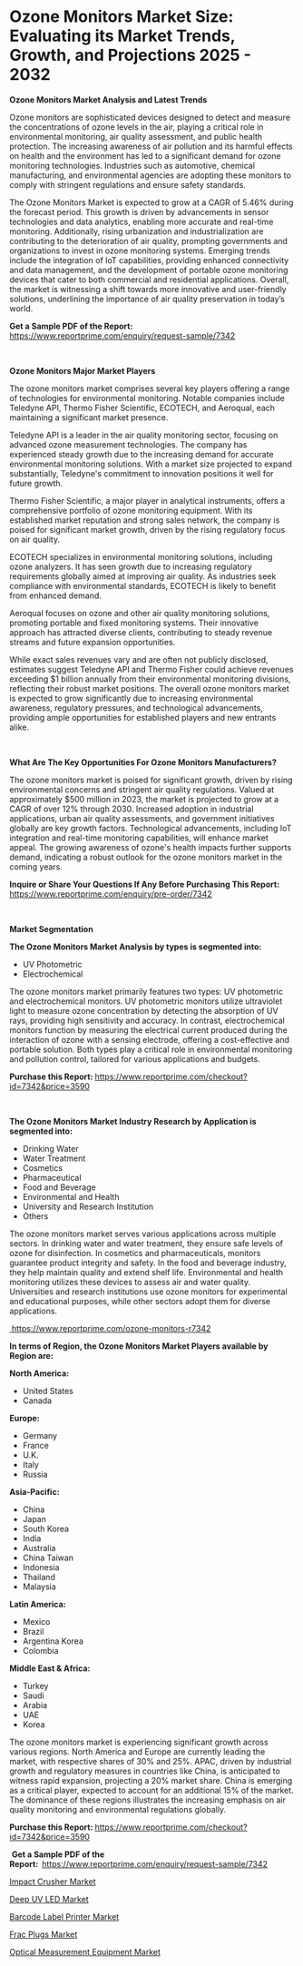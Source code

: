 <p><h1>Ozone Monitors Market Size: Evaluating its Market Trends, Growth, and Projections 2025 - 2032</h1></p><p><strong>Ozone Monitors Market Analysis and Latest Trends</strong></p>
<p><p>Ozone monitors are sophisticated devices designed to detect and measure the concentrations of ozone levels in the air, playing a critical role in environmental monitoring, air quality assessment, and public health protection. The increasing awareness of air pollution and its harmful effects on health and the environment has led to a significant demand for ozone monitoring technologies. Industries such as automotive, chemical manufacturing, and environmental agencies are adopting these monitors to comply with stringent regulations and ensure safety standards.</p><p>The Ozone Monitors Market is expected to grow at a CAGR of 5.46% during the forecast period. This growth is driven by advancements in sensor technologies and data analytics, enabling more accurate and real-time monitoring. Additionally, rising urbanization and industrialization are contributing to the deterioration of air quality, prompting governments and organizations to invest in ozone monitoring systems. Emerging trends include the integration of IoT capabilities, providing enhanced connectivity and data management, and the development of portable ozone monitoring devices that cater to both commercial and residential applications. Overall, the market is witnessing a shift towards more innovative and user-friendly solutions, underlining the importance of air quality preservation in today’s world.</p></p>
<p><strong>Get a Sample PDF of the Report:&nbsp;</strong> <a href="https://www.reportprime.com/enquiry/request-sample/7342?utm_campaign=1834&utm_medium=2&utm_source=Github&utm_content=ia&utm_term=19032025&utm_id=ozone-monitors">https://www.reportprime.com/enquiry/request-sample/7342</a></p>
<p>&nbsp;</p>
<p><strong>Ozone Monitors Major Market Players</strong></p>
<p><p>The ozone monitors market comprises several key players offering a range of technologies for environmental monitoring. Notable companies include Teledyne API, Thermo Fisher Scientific, ECOTECH, and Aeroqual, each maintaining a significant market presence.</p><p>Teledyne API is a leader in the air quality monitoring sector, focusing on advanced ozone measurement technologies. The company has experienced steady growth due to the increasing demand for accurate environmental monitoring solutions. With a market size projected to expand substantially, Teledyne's commitment to innovation positions it well for future growth.</p><p>Thermo Fisher Scientific, a major player in analytical instruments, offers a comprehensive portfolio of ozone monitoring equipment. With its established market reputation and strong sales network, the company is poised for significant market growth, driven by the rising regulatory focus on air quality.</p><p>ECOTECH specializes in environmental monitoring solutions, including ozone analyzers. It has seen growth due to increasing regulatory requirements globally aimed at improving air quality. As industries seek compliance with environmental standards, ECOTECH is likely to benefit from enhanced demand.</p><p>Aeroqual focuses on ozone and other air quality monitoring solutions, promoting portable and fixed monitoring systems. Their innovative approach has attracted diverse clients, contributing to steady revenue streams and future expansion opportunities.</p><p>While exact sales revenues vary and are often not publicly disclosed, estimates suggest Teledyne API and Thermo Fisher could achieve revenues exceeding $1 billion annually from their environmental monitoring divisions, reflecting their robust market positions. The overall ozone monitors market is expected to grow significantly due to increasing environmental awareness, regulatory pressures, and technological advancements, providing ample opportunities for established players and new entrants alike.</p></p>
<p>&nbsp;</p>
<p><strong>What Are The Key Opportunities For Ozone Monitors Manufacturers?</strong></p>
<p><p>The ozone monitors market is poised for significant growth, driven by rising environmental concerns and stringent air quality regulations. Valued at approximately $500 million in 2023, the market is projected to grow at a CAGR of over 12% through 2030. Increased adoption in industrial applications, urban air quality assessments, and government initiatives globally are key growth factors. Technological advancements, including IoT integration and real-time monitoring capabilities, will enhance market appeal. The growing awareness of ozone's health impacts further supports demand, indicating a robust outlook for the ozone monitors market in the coming years.</p></p>
<p><strong>Inquire or Share Your Questions If Any Before Purchasing This Report:</strong> <a href="https://www.reportprime.com/enquiry/pre-order/7342?utm_campaign=1834&utm_medium=2&utm_source=Github&utm_content=ia&utm_term=19032025&utm_id=ozone-monitors">https://www.reportprime.com/enquiry/pre-order/7342</a></p>
<p>&nbsp;</p>
<p><strong>Market Segmentation</strong></p>
<p><strong>The Ozone Monitors Market Analysis by types is segmented into:</strong></p>
<p><ul><li>UV Photometric</li><li>Electrochemical</li></ul></p>
<p><p>The ozone monitors market primarily features two types: UV photometric and electrochemical monitors. UV photometric monitors utilize ultraviolet light to measure ozone concentration by detecting the absorption of UV rays, providing high sensitivity and accuracy. In contrast, electrochemical monitors function by measuring the electrical current produced during the interaction of ozone with a sensing electrode, offering a cost-effective and portable solution. Both types play a critical role in environmental monitoring and pollution control, tailored for various applications and budgets.</p></p>
<p><strong>Purchase this Report:&nbsp;</strong><a href="https://www.reportprime.com/checkout?id=7342&price=3590&utm_campaign=1834&utm_medium=2&utm_source=Github&utm_content=ia&utm_term=19032025&utm_id=ozone-monitors">https://www.reportprime.com/checkout?id=7342&price=3590</a></p>
<p>&nbsp;</p>
<p><strong>The Ozone Monitors Market Industry Research by Application is segmented into:</strong></p>
<p><ul><li>Drinking Water</li><li>Water Treatment</li><li>Cosmetics</li><li>Pharmaceutical</li><li>Food and Beverage</li><li>Environmental and Health</li><li>University and Research Institution</li><li>Others</li></ul></p>
<p><p>The ozone monitors market serves various applications across multiple sectors. In drinking water and water treatment, they ensure safe levels of ozone for disinfection. In cosmetics and pharmaceuticals, monitors guarantee product integrity and safety. In the food and beverage industry, they help maintain quality and extend shelf life. Environmental and health monitoring utilizes these devices to assess air and water quality. Universities and research institutions use ozone monitors for experimental and educational purposes, while other sectors adopt them for diverse applications.</p></p>
<p><a href="https://www.reportprime.com/ozone-monitors-r7342?utm_campaign=1834&utm_medium=2&utm_source=Github&utm_content=ia&utm_term=19032025&utm_id=ozone-monitors">&nbsp;https://www.reportprime.com/ozone-monitors-r7342</a></p>
<p><strong>In terms of Region, the Ozone Monitors Market Players available by Region are:</strong></p>
<p>
    <p> <strong> North America: </strong>
        <ul>
            <li>United States</li>
            <li>Canada</li>
        </ul>
        </p> 
    <p> <strong> Europe: </strong>
        <ul>
            <li>Germany</li>
            <li>France</li>
            <li>U.K.</li>
            <li>Italy</li>
            <li>Russia</li>
        </ul>
        </p> 
    <p> <strong> Asia-Pacific: </strong>
        <ul>
            <li>China</li>
            <li>Japan</li>
            <li>South Korea</li>
            <li>India</li>
            <li>Australia</li>
            <li>China Taiwan</li>
            <li>Indonesia</li>
            <li>Thailand</li>
            <li>Malaysia</li>
        </ul>
        </p> 
    <p> <strong> Latin America: </strong>
        <ul>
            <li>Mexico</li>
            <li>Brazil</li>
            <li>Argentina Korea</li>
            <li>Colombia</li>
        </ul>
        </p> 
    <p> <strong> Middle East & Africa: </strong>
        <ul>
            <li>Turkey</li>
            <li>Saudi</li>
            <li>Arabia</li>
            <li>UAE</li>
            <li>Korea</li>
        </ul>
    </p>
    </p>
<p><p>The ozone monitors market is experiencing significant growth across various regions. North America and Europe are currently leading the market, with respective shares of 30% and 25%. APAC, driven by industrial growth and regulatory measures in countries like China, is anticipated to witness rapid expansion, projecting a 20% market share. China is emerging as a critical player, expected to account for an additional 15% of the market. The dominance of these regions illustrates the increasing emphasis on air quality monitoring and environmental regulations globally.</p></p>
<p><strong>Purchase this Report: </strong><a href="https://www.reportprime.com/checkout?id=7342&price=3590&utm_campaign=1834&utm_medium=2&utm_source=Github&utm_content=ia&utm_term=19032025&utm_id=ozone-monitors">https://www.reportprime.com/checkout?id=7342&price=3590</a></p>
<p>&nbsp;<strong>Get a Sample PDF of the Report:&nbsp;&nbsp;</strong><a href="https://www.reportprime.com/enquiry/request-sample/7342?utm_campaign=1834&utm_medium=2&utm_source=Github&utm_content=ia&utm_term=19032025&utm_id=ozone-monitors">https://www.reportprime.com/enquiry/request-sample/7342</a></p>
<p><strong></strong></p>
<p><p><a href="https://github.com/nellygussisy/Market-Research-Report-List-1/blob/main/impact-crusher-market.md?utm_campaign=1834&utm_medium=2&utm_source=Github&utm_content=ia&utm_term=19032025&utm_id=ozone-monitors">Impact Crusher Market</a></p><p><a href="https://github.com/cwasicioaie/Market-Research-Report-List-1/blob/main/deep-uv-led-market.md?utm_campaign=1834&utm_medium=2&utm_source=Github&utm_content=ia&utm_term=19032025&utm_id=ozone-monitors">Deep UV LED Market</a></p><p><a href="https://github.com/ebalabenoot/Market-Research-Report-List-1/blob/main/barcode-label-printer-market.md?utm_campaign=1834&utm_medium=2&utm_source=Github&utm_content=ia&utm_term=19032025&utm_id=ozone-monitors">Barcode Label Printer Market</a></p><p><a href="https://github.com/qianyateina/Market-Research-Report-List-1/blob/main/frac-plugs-market.md?utm_campaign=1834&utm_medium=2&utm_source=Github&utm_content=ia&utm_term=19032025&utm_id=ozone-monitors">Frac Plugs Market</a></p><p><a href="https://github.com/handyiongikg/Market-Research-Report-List-1/blob/main/optical-measurement-equipment-market.md?utm_campaign=1834&utm_medium=2&utm_source=Github&utm_content=ia&utm_term=19032025&utm_id=ozone-monitors">Optical Measurement Equipment Market</a></p></p>